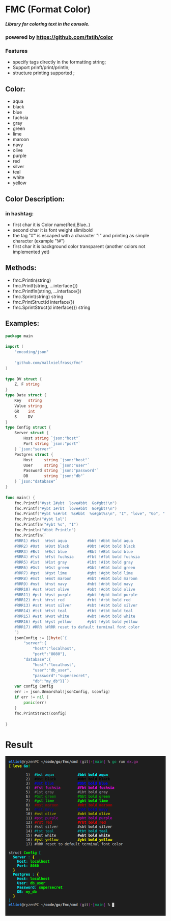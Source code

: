 
# FMC (Format Color)
##### Library  for coloring text in the console.
### powered by https://github.com/fatih/color
### Features

- specify tags directly in the formatting string;
- Support prinft/print/println;
- structure printing supported ;
## Color:
- aqua   
- black  
- blue  
- fuchsia 
- gray   
- green  
- lime   
- maroon  
- navy   
- olive  
- purple  
- red   
- silver 
- teal  
- white   
- yellow  
## Color Description:
### in hashtag:
- first char it is Color name(Red,Blue..)
- second char it is font weight slim\bold
- the tag "#" is escaped with a character "!"  and printing as simple character (example "!#") 
- first char it is background color transparent (another colors not implemented yet)
## Methods:
- fmc.Println(string)
- fmc.Printf(string, ...interface{})
- fmc.Printfln(string, ...interface{})
- fmc.Sprint(string) string 
- fmc.PrintStruct(d interface{}) 
- fmc.SprintStruct(d interface{}) string
## Examples:
```go
package main

import (
	"encoding/json"

	"github.com/mallvielfrass/fmc"
)

type DV struct {
	Z, F string
}
type Date struct {
	Key   string
	Value string
	GR    int
	S     DV
}
type Config struct {
	Server struct {
		Host string `json:"host"`
		Port string `json:"port"`
	} `json:"server"`
	Postgres struct {
		Host     string `json:"host"`
		User     string `json:"user"`
		Password string `json:"password"`
		DB       string `json:"db"`
	} `json:"database"`
}

func main() {
	fmc.Printf("#yst I#ybt  love#bbt  Go#gbt!\n")
	fmc.Printf("#ybt I#rbt  love#bbt  Go#gbt!\n")
	fmc.Printf("#ybt %s#rbt  %s#bbt  %s#gbt%s\n", "I", "love", "Go", "!")
	fmc.Println("#ybt lol")
	fmc.Printfln("#ybt %s", "I")
	fmc.Println("#bbt Println")
	fmc.Printfln(`
	#RRR1) #bst  !#bst aqua 		#bbt !#bbt bold aqua
	#RRR2) #0st  !#0st black 		#0bt !#0bt bold black	
	#RRR3) #Bst  !#Bst blue  		#Bbt !#Bbt bold blue	
	#RRR4) #fst  !#fst fuchsia     	#fbt !#fbt bold fuchsia	
	#RRR5) #1st  !#1st gray 		#1bt !#1bt bold gray	
	#RRR6) #Gst  !#Gst green 		#Gbt !#Gbt bold green	
	#RRR7) #gst  !#gst lime 		#gbt !#gbt bold lime	
	#RRR8) #mst  !#mst maroon		#mbt !#mbt bold maroon	
	#RRR9) #nst  !#nst navy 		#nbt !#nbt bold navy	
	#RRR10) #ost !#ost olive		#obt !#obt bold olive	
	#RRR11) #pst !#pst purple		#pbt !#pbt bold purple	
	#RRR12) #rst !#rst red   		#rbt !#rbt bold red
	#RRR13) #sst !#sst silver		#sbt !#sbt bold silver
	#RRR14) #tst !#tst teal        	#tbt !#tbt bold teal
	#RRR15) #wst !#wst white		#wbt !#wbt bold white
	#RRR16) #yst !#yst yellow		#ybt !#ybt bold yellow
	#RRR17) #RRR !#RRR reset to default terminal font color 
	`)
	jsonConfig := []byte(`{
        "server":{
            "host":"localhost",
            "port":"8080"},
        "database":{
            "host":"localhost",
            "user":"db_user",
            "password":"supersecret",
            "db":"my_db"}}`)
	var config Config
	err := json.Unmarshal(jsonConfig, &config)
	if err != nil {
		panic(err)
	}
	fmc.PrintStruct(config)

}

```
# Result

[![Result](https://raw.githubusercontent.com/mallvielfrass/fmc/main/scrot_2021-07-09-20_1920x1080_000.png "Result")](https://raw.githubusercontent.com/mallvielfrass/fmc/main/scrot_2021-07-09-20_1920x1080_000.png "Result")
